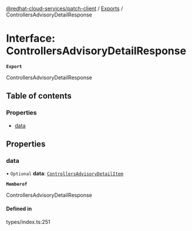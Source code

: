 [@redhat-cloud-services/patch-client](../README.md) / [Exports](../modules.md) / ControllersAdvisoryDetailResponse

# Interface: ControllersAdvisoryDetailResponse

**`Export`**

ControllersAdvisoryDetailResponse

## Table of contents

### Properties

- [data](ControllersAdvisoryDetailResponse.md#data)

## Properties

### data

• `Optional` **data**: [`ControllersAdvisoryDetailItem`](ControllersAdvisoryDetailItem.md)

**`Memberof`**

ControllersAdvisoryDetailResponse

#### Defined in

types/index.ts:251
